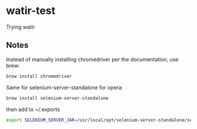 watir-test
==========

Trying watir

## Notes

Instead of manually installing chromedriver per the documentation, use brew:

```bash
brew install chromedriver
```

Same for selenium-server-standalone for opera:

```bash
brew install selenium-server-standalone
```

then add to ~/.exports

```bash
export SELENIUM_SERVER_JAR=/usr/local/opt/selenium-server-standalone/selenium-server-standalone-2.25.0.jar
```
